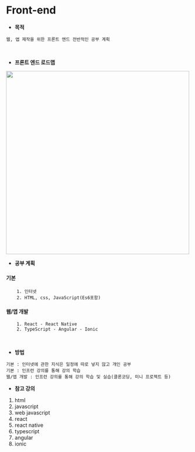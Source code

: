 # Front-end 
- **목적**
```
웹, 앱 제작을 위한 프론트 엔드 전반적인 공부 계획
```
<br/>

- **프론트 엔드 로드맵**
<img src="https://user-images.githubusercontent.com/52240990/108315489-d5f27280-71fe-11eb-923d-83ee92ead1cd.png" width="500">

- **공부 계획**

 #### 기본
```
	1. 인터넷
	2. HTML, css, JavaScript(Es6포함)
```
 #### 웹/앱 개발
```
	1. React - React Native
	2. TypeScript - Angular - Ionic
```
<br/>

- **방법** 
```
기본 : 인터넷에 관한 지식은 일정에 따로 넣지 않고 개인 공부
기본 : 인프런 강의를 통해 강의 학습
웹/앱 개발 : 인프런 강의를 통해 강의 학습 및 실습(클론코딩, 미니 프로젝트 등)
```

- **참고 강의**
1. html
2. javascript
3. web javascript
4. react
5. react native
6. typescript
7. angular
8. ionic

